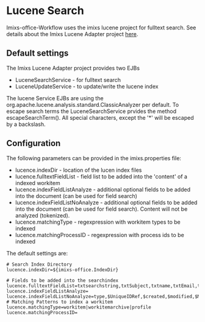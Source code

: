 # Lucene Search

Imixs-office-Workflow uses the imixs lucene project for fulltext search.
See details about the Imixs Lucene Adapter project [here](https://github.com/imixs/imixs-adapters). 

## Default settings

The Imixs Lucene Adapter project provides two EJBs 

 * LuceneSearchService - for fulltext search
 * LuceneUpdateService - to update/write the lucene index
 
The lucene Service EJBs are using the org.apache.lucene.analysis.standard.ClassicAnalyzer per default.
To escape search terms the LuceneSearchService prvides the method escapeSearchTerm(). All special characters, except the '*' will be escaped by a backslash.

## Configuration

The following parameters can be provided in the imixs.properties file:

 * lucence.indexDir - location of the lucen index files
 * lucence.fulltextFieldList - field list to be added into the 'content' of a indexed workitem
 * lucence.indexFieldListAnalyze - additional optional fields to be added into the document (can be used for field search)
 * lucence.indexFieldListNoAnalyze - additional optional fields to be added into the document (can be used for field search). Content will not be analyzed (tokenized).
 * lucence.matchingType - regexpression with workitem types to be indexed
 * lucence.matchingProcessID - regexpression with process ids to be indexed
 

The default settings are:

	# Search Index Directory 
	lucence.indexDir=${imixs-office.IndexDir}
	
	# Fields to be added into the searchindex
	lucence.fulltextFieldList=txtsearchstring,txtSubject,txtname,txtEmail,txtUserName,namCreator,txtWorkflowAbstract,txtWorkflowSummary,_subject,_description,_name,_projectnumber,_projectname,_ordernumber,datDueDate,txtcommentlog,htmldescription,htmldocumentation
	lucence.indexFieldListAnalyze=
	lucence.indexFieldListNoAnalyze=type,$UniqueIDRef,$created,$modified,$ModelVersion,namCreator,$ProcessID,datDate,txtWorkflowGroup,_supplier
	# Matching Patterns to index a workitem
	lucence.matchingType=workitem|workitemarchive|profile
	lucence.matchingProcessID= 
